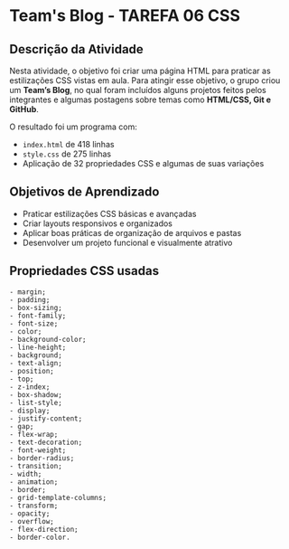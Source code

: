 # Team's Blog - TAREFA 06 CSS

## Descrição da Atividade
Nesta atividade, o objetivo foi criar uma página HTML para praticar as estilizações CSS vistas em aula. Para atingir esse objetivo, o grupo criou um **Team’s Blog**, no qual foram incluídos alguns projetos feitos pelos integrantes e algumas postagens sobre temas como **HTML/CSS, Git e GitHub**.

O resultado foi um programa com:
- `index.html` de 418 linhas
- `style.css` de 275 linhas
- Aplicação de 32 propriedades CSS e algumas de suas variações

## Objetivos de Aprendizado
- Praticar estilizações CSS básicas e avançadas  
- Criar layouts responsivos e organizados  
- Aplicar boas práticas de organização de arquivos e pastas  
- Desenvolver um projeto funcional e visualmente atrativo  

## Propriedades CSS usadas
~~~
- margin;
- padding;
- box-sizing;
- font-family;
- font-size;
- color;
- background-color;
- line-height;
- background;
- text-align;
- position;
- top;
- z-index;
- box-shadow;
- list-style;
- display;
- justify-content;
- gap;
- flex-wrap;
- text-decoration;
- font-weight;
- border-radius;
- transition;
- width;
- animation;
- border;
- grid-template-columns;
- transform;
- opacity;
- overflow;
- flex-direction;
- border-color.
~~~

